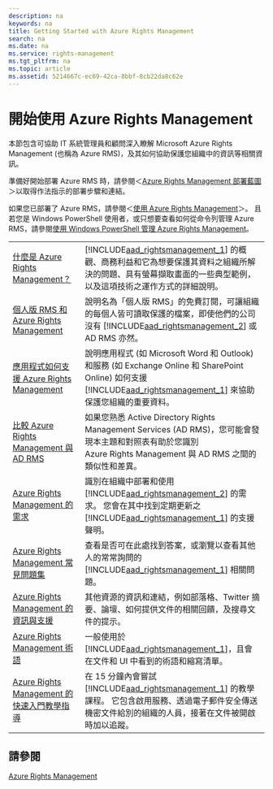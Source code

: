 ```yaml
---
description: na
keywords: na
title: Getting Started with Azure Rights Management
search: na
ms.date: na
ms.service: rights-management
ms.tgt_pltfrm: na
ms.topic: article
ms.assetid: 5214667c-ec69-42ca-8bbf-8cb22da8c62e
---
```

# 開始使用 Azure Rights Management
本節包含可協助 IT 系統管理員和顧問深入瞭解 Microsoft Azure Rights Management (也稱為 Azure RMS)，及其如何協助保護您組織中的資訊等相關資訊。

準備好開始部署 Azure RMS 時，請參閱＜[Azure Rights Management 部署藍圖](../Topic/Azure_Rights_Management_Deployment_Roadmap.md)＞以取得作法指示的部署步驟和連結。

如果您已部署了 Azure RMS，請參閱＜[使用 Azure Rights Management](../Topic/Using_Azure_Rights_Management.md)＞。 且若您是 Windows PowerShell 使用者，或只想要查看如何從命令列管理 Azure RMS，請參閱[使用 Windows PowerShell 管理 Azure Rights Management](../Topic/Administering_Azure_Rights_Management_by_Using_Windows_PowerShell.md)。

|||
|-|-|
|[什麼是 Azure Rights Management？](../Topic/What_is_Azure_Rights_Management_.md)|[!INCLUDE[aad_rightsmanagement_1](../Token/aad_rightsmanagement_1_md.md)] 的概觀、商務利益和它為想要保護其資料之組織所解決的問題、具有螢幕擷取畫面的一些典型範例，以及這項技術之運作方式的詳細說明。|
|[個人版 RMS 和 Azure Rights Management](../Topic/RMS_for_Individuals_and_Azure_Rights_Management.md)|說明名為「個人版 RMS」的免費訂閱，可讓組織的每個人皆可讀取保護的檔案，即使他們的公司沒有 [!INCLUDE[aad_rightsmanagement_2](../Token/aad_rightsmanagement_2_md.md)] 或 AD RMS 亦然。|
|[應用程式如何支援 Azure Rights Management](../Topic/How_Applications_Support_Azure_Rights_Management.md)|說明應用程式 (如 Microsoft Word 和 Outlook) 和服務 (如 Exchange Online 和 SharePoint Online) 如何支援 [!INCLUDE[aad_rightsmanagement_1](../Token/aad_rightsmanagement_1_md.md)] 來協助保護您組織的重要資料。|
|[比較 Azure Rights Management 與 AD RMS](../Topic/Comparing_Azure_Rights_Management_and_AD_RMS.md)|如果您熟悉 Active Directory Rights Management Services (AD RMS)，您可能會發現本主題和對照表有助於您識別 Azure Rights Management 與 AD RMS 之間的類似性和差異。|
|[Azure Rights Management 的需求](../Topic/Requirements_for_Azure_Rights_Management.md)|識別在組織中部署和使用 [!INCLUDE[aad_rightsmanagement_2](../Token/aad_rightsmanagement_2_md.md)] 的需求。 您會在其中找到定期更新之 [!INCLUDE[aad_rightsmanagement_1](../Token/aad_rightsmanagement_1_md.md)] 的支援聲明。|
|[Azure Rights Management 常見問題集](../Topic/Frequently_Asked_Questions_for_Azure_Rights_Management.md)|查看是否可在此處找到答案，或瀏覽以查看其他人的常常詢問的 [!INCLUDE[aad_rightsmanagement_1](../Token/aad_rightsmanagement_1_md.md)] 相關問題。|
|[Azure Rights Management 的資訊與支援](../Topic/Information_and_Support_for_Azure_Rights_Management.md)|其他資源的資訊和連結，例如部落格、Twitter 摘要、論壇、如何提供文件的相關回饋，及搜尋文件的提示。|
|[Azure Rights Management 術語](../Topic/Terminology_for_Azure_Rights_Management.md)|一般使用於 [!INCLUDE[aad_rightsmanagement_1](../Token/aad_rightsmanagement_1_md.md)]，且會在文件和 UI 中看到的術語和縮寫清單。|
|[Azure Rights Management 的快速入門教學指導](../Topic/Quick_Start_Tutorial_for_Azure_Rights_Management.md)|在 15 分鐘內會嘗試 [!INCLUDE[aad_rightsmanagement_1](../Token/aad_rightsmanagement_1_md.md)] 的教學課程。 它包含啟用服務、透過電子郵件安全傳送機密文件給別的組織的人員，接著在文件被開啟時加以追蹤。|

## 請參閱
[Azure Rights Management](../Topic/Azure_Rights_Management.md)

